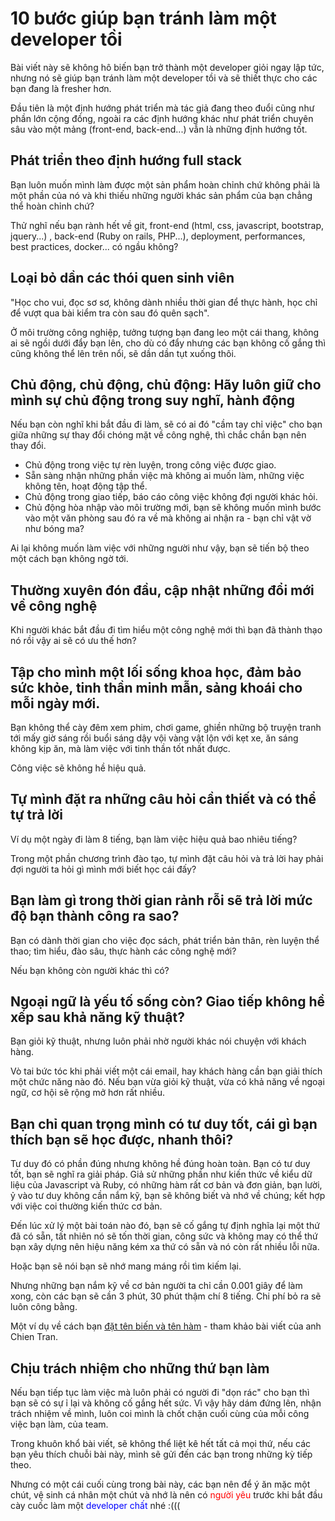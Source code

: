 # 10 bước giúp bạn tránh làm một developer tồi

Bài viết này sẽ không hô biến bạn trở thành một developer giỏi ngay lập tức, nhưng nó sẽ giúp bạn tránh làm một developer tồi và sẽ thiết thực cho các bạn đang là fresher hơn.

Đầu tiên là một định hướng phát triển mà tác giả đang theo đuổi cũng như phần lớn cộng đồng, ngoài ra các định hướng khác như phát triển chuyên sâu vào một mảng (front-end, back-end...) vẫn là những định hướng tốt.

## Phát triển theo định hướng full stack

Bạn luôn muốn mình làm được một sản phẩm hoàn chỉnh chứ không phải là một phần của nó và khi thiếu những người khác sản phẩm của bạn chẳng thể hoàn chỉnh chứ?

Thử nghĩ nếu bạn rành hết về git, front-end (html, css, javascript, bootstrap, jquery...) , back-end (Ruby on rails, PHP...), deployment, performances, best practices, docker... có ngầu không?

## Loại bỏ dần các thói quen sinh viên

"Học cho vui, đọc sơ sơ, không dành nhiều thời gian để thực hành, học chỉ để vượt qua bài kiểm tra còn sau đó quên sạch".

Ở môi trường công nghiệp, tưởng tượng bạn đang leo một cái thang, không ai sẽ ngồi dưới đẩy bạn lên, cho dù có đẩy nhưng các bạn không cố gắng thì cũng không thể lên trên nổi, sẽ dần dần tụt xuống thôi.

## Chủ động, chủ động, chủ động: Hãy luôn giữ cho mình sự chủ động trong suy nghĩ, hành động

Nếu bạn còn nghĩ khi bắt đầu đi làm, sẽ có ai đó "cầm tay chỉ việc" cho bạn giữa những sự thay đổi chóng mặt về công nghệ, thì chắc chắn bạn nên thay đổi.

* Chủ động trong việc tự rèn luyện, trong công việc được giao.
* Sẵn sàng nhận những phần việc mà không ai muốn làm, những việc không tên, hoạt động tập thể.
* Chủ động trong giao tiếp, báo cáo công việc không đợi người khác hỏi.
* Chủ động hòa nhập vào môi trường mới, bạn sẽ không muốn mình bước vào một văn phòng sau đó ra về mà không ai nhận ra - bạn chỉ vật vờ như bóng ma?

Ai lại không muốn làm việc với những người như vậy, bạn sẽ tiến bộ theo một cách bạn không ngờ tới.

## Thường xuyên đón đầu, cập nhật những đổi mới về công nghệ

Khi người khác bắt đầu đi tìm hiểu một công nghệ mới thì bạn đã thành thạo nó rồi vậy ai sẽ có ưu thế hơn?

## Tập cho mình một lối sống khoa học, đảm bảo sức khỏe, tinh thần minh mẫn, sảng khoái cho mỗi ngày mới.

Bạn không thể cày đêm xem phim, chơi game, ghiền những bộ truyện tranh tới mấy giờ sáng rồi buổi sáng dậy vội vàng vật lộn với kẹt xe, ăn sáng không kịp ăn, mà làm việc với tinh thần tốt nhất được.

Công việc sẽ không hề hiệu quả.

## Tự mình đặt ra những câu hỏi cần thiết và có thể tự trả lời
Ví dụ một ngày đi làm 8 tiếng, bạn làm việc hiệu quả bao nhiêu tiếng?

Trong một phần chương trình đào tạo, tự mình đặt câu hỏi và trả lời hay phải đợi người ta hỏi gì mình mới biết học cái đấy?

## Bạn làm gì trong thời gian rảnh rỗi sẽ trả lời mức độ bạn thành công ra sao?
Bạn có dành thời gian cho việc đọc sách, phát triển bản thân, rèn luyện thể thao; tìm hiểu, đào sâu, thực hành các công nghệ mới?

Nếu bạn không còn người khác thì có?

## Ngoại ngữ là yếu tố sống còn? Giao tiếp không hề xếp sau khả năng kỹ thuật?
Bạn giỏi kỹ thuật, nhưng luôn phải nhờ người khác nói chuyện với khách hàng.

Vò tai bức tóc khi phải viết một cái email, hay khách hàng cần bạn giải thích một chức năng nào đó.
Nếu bạn vừa giỏi kỹ thuật, vừa có khả năng về ngoại ngữ, cơ hội sẽ rộng mở hơn rất nhiều.

## Bạn chỉ quan trọng mình có tư duy tốt, cái gì bạn thích bạn sẽ học được, nhanh thôi?
Tư duy đó có phần đúng nhưng không hề đúng hoàn toàn.
Bạn có tư duy tốt, bạn sẽ nghĩ ra giải pháp. Giả sử những phần như kiến thức về kiểu dữ liệu của Javascript và Ruby, có những hàm rất cơ bản và đơn giản, bạn lười, ỷ vào tư duy không cần nắm kỹ, bạn sẽ không biết và nhớ về chúng; kết hợp với việc coi thường kiến thức cơ bản.

Đến lúc xử lý một bài toán nào đó, bạn sẽ cố gắng tự định nghĩa lại một thứ đã có sẵn, tất nhiên nó sẽ tốn thời gian, công sức và không may có thể thứ bạn xây dựng nên hiệu năng kém xa thứ có sẵn và nó còn rất nhiều lỗi nữa.

Hoặc bạn sẽ nói bạn sẽ nhớ mang máng rồi tìm kiếm lại.

Nhưng những bạn nắm kỹ về cơ bản người ta chỉ cần 0.001 giây để làm xong, còn các bạn sẽ cần 3 phút, 30 phút thậm chí 8 tiếng. Chi phí bỏ ra sẽ luôn công bằng.

Một ví dụ về cách bạn [đặt tên biến và tên hàm](https://goo.gl/brZuvY) - tham khảo bài viết của anh Chien Tran.

## Chịu trách nhiệm cho những thứ bạn làm
Nếu bạn tiếp tục làm việc mà luôn phải có người đi "dọn rác" cho bạn thì bạn sẽ có sự ỉ lại và không cố gắng hết sức.
Vì vậy hãy dám đứng lên, nhận trách nhiệm về mình, luôn coi mình là chốt chặn cuối cùng của mỗi công việc bạn làm, của team.

Trong khuôn khổ bài viết, sẽ không thể liệt kê hết tất cả mọi thứ, nếu các bạn yêu thích chuỗi bài này, mình sẽ gửi đến các bạn trong những kỳ tiếp theo.

Nhưng có một cái cuối cùng trong bài này, các bạn nên để ý ăn mặc một chút, vệ sinh cá nhân một chút và nhớ là nên có <span style="color:red">người yêu</span> trước khi bắt đầu cày cuốc làm một <span style="color:blue">developer chất</span> nhé :(((